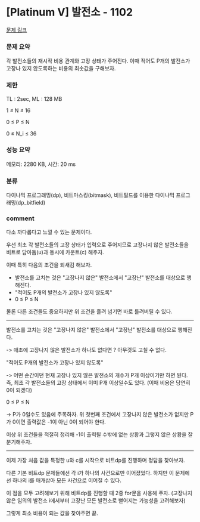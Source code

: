 
# [Platinum V] 발전소 - 1102

[문제 링크](https://www.acmicpc.net/problem/1102)

### 문제 요약

<p> 각 발전소들의 재시작 비용 관계와 고장 상태가 주어진다. 이때 적어도 P개의 발전소가 고장나 있지 않도록하는 비용의 최솟값을 구해보자. </p>

### 제한

TL : 2sec, ML : 128 MB

1 ≤ N ≤ 16

0 ≤ P ≤ N

0 ≤ N_i ≤ 36

### 성능 요약

메모리: 2280 KB, 시간: 20 ms

### 분류

다이나믹 프로그래밍(dp), 비트마스킹(bitmask), 비트필드를 이용한 다이나믹 프로그래밍(dp_bitfield)

### comment

다소 까다롭다고 느낄 수 있는 문제이다.

우선 최초 각 발전소들의 고장 상태가 입력으로 주어지므로 고장나지 않은 발전소들을 비트로 담아둠(u)과 동시에 카운트(c) 해주자.

이때 특히 다음의 조건을 되새김 해보자.

* 발전소를 고치는 것은 "고장나지 않은" 발전소에서 "고장난" 발전소를 대상으로 행해진다.
* "적어도 P개의 발전소가 고장나 있지 않도록"
* 0 ≤ P ≤ N

물론 다른 조건들도 중요하지만 위 조건을 흘려 넘기면 바로 틀려버릴 수 있다.

-----------------------------------------------------------------------------------------------------------------------------------------------------------------------

발전소를 고치는 것은 "고장나지 않은" 발전소에서 "고장난" 발전소를 대상으로 행해진다.

-> 애초에 고장나지 않은 발전소가 하나도 없다면 ? 아무것도 고칠 수 없다.

"적어도 P개의 발전소가 고장나 있지 않도록"

-> 어떤 순간이던 현재 고장나 있지 않은 발전소의 개수가 P개 이상이기만 하면 된다. 즉, 최초 각 발전소들의 고장 상태에서 이미 P개 이상일수도 있다. (이때 비용은 당연히 0이 되겠다)

 0 ≤ P ≤ N

-> P가 0일수도 있음에 주목하자. 위 첫번째 조건에서 고장나지 않은 발전소가 없지만 P가 0이면 출력값은 -1이 아닌 0이 되어야 한다.

이상 위 조건들을 적절히 정리해 -1이 출력될 수밖에 없는 상황과 그렇지 않은 상황을 잘 분기해주자.

------------------------------------------------------------------------------------------------------------------------------------------------------------------------

이제 가장 처음 값을 특정한 u와 c를 시작으로 비트dp를 진행하며 정답을 찾아보자.

다른 기본 비트dp 문제들에선 각 i가 하나의 사건으로만 이어졌었다. 하지만 이 문제에선 하나의 i를 매개삼아 모든 사건으로 이어질 수 있다.

이 점을 모두 고려해보기 위해 비트dp를 진행할 때 2중 for문을 사용해 주자. (고장나지 않은 임의의 발전소 i에서부터 고장난 모든 발전소로 뻗어지는 가능성을 고려해보자)

그렇게 최소 비용이 되는 값을 찾아주면 끝.
